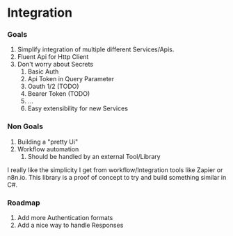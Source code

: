 # Integration

### Goals
1. Simplify integration of multiple different Services/Apis.
2. Fluent Api for Http Client
3. Don't worry about Secrets
   1. Basic Auth 
   2. Api Token in Query Parameter
   3. Oauth 1/2 (TODO)
   4. Bearer Token (TODO)
   5. ...
   4. Easy extensibility for new Services


### Non Goals
1. Building a "pretty Ui"
2. Workflow automation
   1. Should be handled by an external Tool/Library

I really like the simplicity I get from workflow/Integration tools like Zapier or n8n.io.
This library is a proof of concept to try and build something similar in C#.

### Roadmap
1. Add more Authentication formats
2. Add a nice way to handle Responses 
